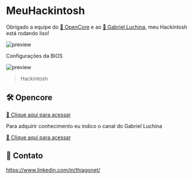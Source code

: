 # MeuHackintosh
Obrigado a equipe do [🔗 OpenCore](https://github.com/acidanthera/OpenCorePkg) e ao  [🔗 Gabriel Luchina](https://www.youtube.com/c/GabrielLuchina), meu Hackintosh está rodando liso!

![preview](https://i.imgur.com/tRyVFJx.jpg)

Configurações da BIOS

![preview](https://i.imgur.com/WDCR89p.png)

> Hackintosh 

## 🛠 Opencore
[🔗 Clique aqui para acessar](https://github.com/acidanthera/OpenCorePkg)



Para adquirir conhecimento eu indico o canal do Gabriel Luchina

[🔗 Clique aqui para acessar](https://www.youtube.com/c/GabrielLuchina)




## 💛 Contato

https://www.linkedin.com/in/thiagonet/
